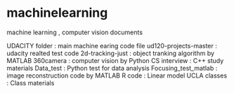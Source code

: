 # machinelearning
machine learning , computer vision documents

UDACITY folder : main machine earing code file
ud120-projects-master : udacity realted test code
2d-tracking-just : object tranking algorithm by MATLAB
360camera : computer vision by Python
CS interview : C++ study materials
Data_test : Python test for data analysis
Focusing_test_matlab : image reconstruction code by MATLAB
R code : Linear model 
UCLA classes : Class materials


